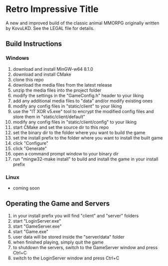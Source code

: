 # Retro Impressive Title
 A new and improved build of the classic animal MMORPG originally written by KovuLKD.
See the LEGAL file for details.


## Build Instructions
### Windows
1. download and install MinGW-w64 8.1.0
2. download and install CMake
3. clone this repo
4. download the media files from the latest release
5. unzip the media files into the project folder
5. modify the settings in the "GameConfig.h" header to your liking
6. add any additional media files to "data" and/or modify existing ones
7. modify any config files in "static/client" to your liking
8. use the "IT XOR v5.exe" tool to encrypt the modified config files and store them
in "static/client/default"
9. modify any config files in "static/client/config" to your liking
10. start CMake and set the source dir to this repo
11. set the binary dir to the folder where you want to build the game
12. set the install prefix to the folder where you want to install the built game
13. click "Configure"
14. click "Generate"
15. open a command prompt window to your binary dir
16. run "mingw32-make install" to build and install the game in your install prefix

### Linux
* coming soon


## Operating the Game and Servers
1. in your install prefix you will find "client" and "server" folders
2. start "LoginServer.exe"
3. start "GameServer.exe"
4. start "Game.exe"
5. user data will be stored inside the "server/data" folder
6. when finished playing, simply quit the game
7. to shutdown the servers, switch to the GameServer window and press Ctrl+C
8. switch to the LoginServer window and press Ctrl+C
